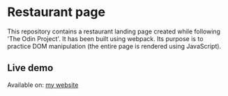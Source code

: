 # Restaurant page
This repository contains a restaurant landing page created while following 'The Odin Project'. It has been built using webpack. Its purpose is to practice DOM manipulation (the entire page is rendered using JavaScript).

## Live demo
Available on: [my website](https://bussun.dec/projects/restaurant-page/)